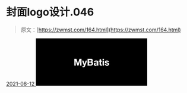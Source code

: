 <!--yml
category: 未分类
date: 0001-01-01 00:00:00
-->

# 封面logo设计.046

> 原文：[https://zwmst.com/164.html](https://zwmst.com/164.html)

   [ <time datetime="2021-08-12T09:21:39+08:00"> 2021-08-12 </time> ](https://zwmst.com/%e5%b0%81%e9%9d%a2logo%e8%ae%be%e8%ae%a1-046)  [![](img/c3f51511aa2cd1de763a563f69469d3a.png)](https://zwmst.com/wp-content/uploads/2021/08/1628731299-c28c01a3ce30185.jpeg)